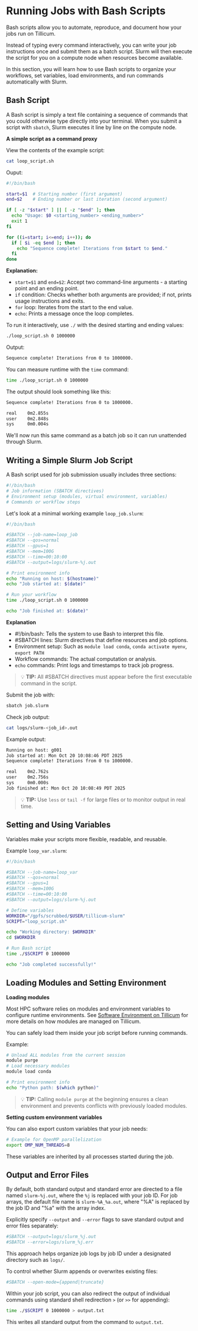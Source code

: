 # Running Jobs with Bash Scripts

Bash scripts allow you to automate, reproduce, and document how your jobs run on Tillicum.

Instead of typing every command interactively, you can write your job instructions once and submit them as a batch script. Slurm will then execute the script for you on a compute node when resources become available.

In this section, you will learn how to use Bash scripts to organize your workflows, set variables, load environments, and run commands automatically with Slurm.

## Bash Script

A Bash script is simply a text file containing a sequence of commands that you could otherwise type directly into your terminal.
When you submit a script with `sbatch`, Slurm executes it line by line on the compute node.

**A simple script as a command proxy**

View the contents of the example script:

```bash
cat loop_script.sh
```

Ouput:

```bash
#!/bin/bash

start=$1  # Starting number (first argument)
end=$2    # Ending number or last iteration (second argument)

if [ -z "$start" ] || [ -z "$end" ]; then
  echo "Usage: $0 <starting_number> <ending_number>"
  exit 1
fi

for ((i=start; i<=end; i++)); do
  if [ $i -eq $end ]; then
    echo "Sequence complete! Iterations from $start to $end."
  fi
done
```

**Explanation:**
- `start=$1` and `end=$2`: Accept two command-line arguments - a starting point and an ending point.
- `if` condition: Checks whether both arguments are provided; if not, prints usage instructions and exits.
- `for` loop: Iterates from the start to the end value.
- `echo`: Prints a message once the loop completes.

To run it interactively, use `./` with the desired starting and ending values:

```bash
./loop_script.sh 0 1000000
```

Output:

```bash
Sequence complete! Iterations from 0 to 1000000.
```

You can measure runtime with the `time` command:

```bash
time ./loop_script.sh 0 1000000
```

The output should look something like this:

```bash
Sequence complete! Iterations from 0 to 1000000.

real	0m2.855s
user	0m2.848s
sys	    0m0.004s
```

We'll now run this same command as a batch job so it can run unattended through Slurm.

## Writing a Simple Slurm Job Script

A Bash script used for job submission usually includes three sections:

```bash
#!/bin/bash
# Job information (SBATCH directives)
# Environment setup (modules, virtual environment, variables)
# Commands or workflow steps
```

Let's look at a minimal working example `loop_job.slurm`:

```bash
#!/bin/bash

#SBATCH --job-name=loop_job
#SBATCH --qos=normal
#SBATCH --gpus=1
#SBATCH --mem=100G
#SBATCH --time=00:10:00
#SBATCH --output=logs/slurm-%j.out

# Print environment info
echo "Running on host: $(hostname)"
echo "Job started at: $(date)"

# Run your workflow
time ./loop_script.sh 0 1000000

echo "Job finished at: $(date)"
```

**Explanation**
- #!/bin/bash: Tells the system to use Bash to interpret this file.
- #SBATCH lines: Slurm directives that define resources and job options.
- Environment setup: Such as `module load conda`, `conda activate myenv`, `export PATH`
- Workflow commands: The actual computation or analysis.
- `echo` commands: Print logs and timestamps to track job progress.

> 💡 **TIP:** All #SBATCH directives must appear before the first executable command in the script.

Submit the job with:

```bash
sbatch job.slurm
```

Check job output:

```bash
cat logs/slurm-<job_id>.out
```

Example output:

```bash
Running on host: g001
Job started at: Mon Oct 20 10:08:46 PDT 2025
Sequence complete! Iterations from 0 to 1000000.

real    0m2.762s
user    0m2.756s
sys     0m0.000s
Job finished at: Mon Oct 20 10:08:49 PDT 2025
```

> 💡 **TIP:** Use `less` or `tail -f` for large files or to monitor output in real time.

## Setting and Using Variables

Variables make your scripts more flexible, readable, and reusable.

Example `loop_var.slurm`:

```bash
#!/bin/bash

#SBATCH --job-name=loop_var
#SBATCH --qos=normal
#SBATCH --gpus=1
#SBATCH --mem=100G
#SBATCH --time=00:10:00
#SBATCH --output=logs/slurm-%j.out

# Define variables
WORKDIR="/gpfs/scrubbed/$USER/tillicum-slurm"
SCRIPT="loop_script.sh"

echo "Working directory: $WORKDIR"
cd $WORKDIR

# Run Bash script
time ./$SCRIPT 0 1000000

echo "Job completed successfully!"
```

## Loading Modules and Setting Environment

**Loading modules**

Most HPC software relies on modules and environment variables to configure runtime environments. See [Software Environment on Tillicum](https://hyak.uw.edu/docs/tillicum/environment) for more details on how modules are managed on Tillicum.

You can safely load them inside your job script before running commands.

Example:

```bash
# Unload ALL modules from the current session
module purge
# Load necessary modules
module load conda

# Print environment info
echo "Python path: $(which python)"
```

> 💡 **TIP:** Calling `module purge` at the beginning ensures a clean environment and prevents conflicts with previously loaded modules.

**Setting custom environment variables**

You can also export custom variables that your job needs:

```bash
# Example for OpenMP parallelization
export OMP_NUM_THREADS=8
```

These variables are inherited by all processes started during the job.

## Output and Error Files

By default, both standard output and standard error are directed to a file named `slurm-%j.out`, where the `%j` is replaced with your job ID. For job arrays, the default file name is `slurm-%A_%a.out`, where "%A" is replaced by the job ID and "%a" with the array index. 

Explicitly specify `--output` and `--error` flags to save standard output and error files separately:

```bash
#SBATCH --output=logs/slurm_%j.out
#SBATCH --error=logs/slurm_%j.err
```

This approach helps organize job logs by job ID under a designated directory such as `logs/`.

To control whether Slurm appends or overwrites existing files:

```bash
#SBATCH --open-mode={append|truncate}
```

Within your job script, you can also redirect the output of individual commands using standard shell redirection `>` (or `>>` for appending):

```bash
time ./$SCRIPT 0 1000000 > output.txt
```

This writes all standard output from the command to `output.txt`.
